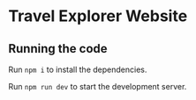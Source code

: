 
  # Travel Explorer Website

  ## Running the code

  Run `npm i` to install the dependencies.

  Run `npm run dev` to start the development server.
  
